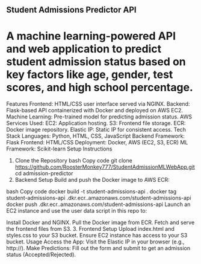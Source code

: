 ## Student Admissions Predictor API
# A machine learning-powered API and web application to predict student admission status based on key factors like age, gender, test scores, and high school percentage.

Features
Frontend: HTML/CSS user interface served via NGINX.
Backend: Flask-based API containerized with Docker and deployed on AWS EC2.
Machine Learning: Pre-trained model for predicting admission status.
AWS Services Used:
EC2: Application hosting.
S3: Frontend file storage.
ECR: Docker image repository.
Elastic IP: Static IP for consistent access.
Tech Stack
Languages: Python, HTML, CSS, JavaScript
Backend Framework: Flask
Frontend: HTML/CSS
Deployment: Docker, AWS (EC2, S3, ECR)
ML Framework: Scikit-learn
Setup Instructions
1. Clone the Repository
bash
Copy code
git clone https://github.com/RoosterMonkey777/StudentAdmissionMLWebApp.git
cd admission-predictor
2. Backend Setup
Build and push the Docker image to AWS ECR:

bash
Copy code
docker build -t student-admissions-api .
docker tag student-admissions-api <account-id>.dkr.ecr.<region>.amazonaws.com/student-admissions-api
docker push <account-id>.dkr.ecr.<region>.amazonaws.com/student-admissions-api
Launch an EC2 instance and use the user data script in this repo to:

Install Docker and NGINX.
Pull the Docker image from ECR.
Fetch and serve the frontend files from S3.
3. Frontend Setup
Upload index.html and styles.css to your S3 bucket.
Ensure EC2 instance has access to your S3 bucket.
Usage
Access the App: Visit the Elastic IP in your browser (e.g., http://<elastic-ip>).
Make Predictions: Fill out the form and submit to get an admission status (Accepted/Rejected).
